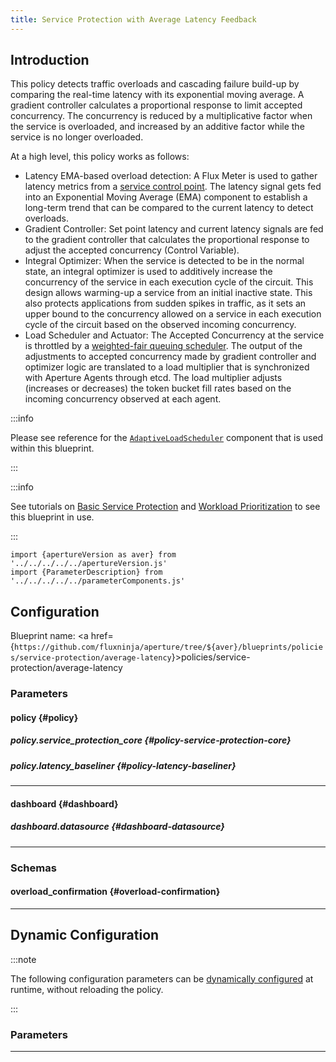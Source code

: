 ```yaml
---
title: Service Protection with Average Latency Feedback
---
```


## Introduction

This policy detects traffic overloads and cascading failure build-up by
comparing the real-time latency with its exponential moving average. A gradient
controller calculates a proportional response to limit accepted concurrency. The
concurrency is reduced by a multiplicative factor when the service is
overloaded, and increased by an additive factor while the service is no longer
overloaded.

At a high level, this policy works as follows:

- Latency EMA-based overload detection: A Flux Meter is used to gather latency
  metrics from a [service control point](/concepts/flow-control/selector.md).
  The latency signal gets fed into an Exponential Moving Average (EMA) component
  to establish a long-term trend that can be compared to the current latency to
  detect overloads.
- Gradient Controller: Set point latency and current latency signals are fed to
  the gradient controller that calculates the proportional response to adjust
  the accepted concurrency (Control Variable).
- Integral Optimizer: When the service is detected to be in the normal state, an
  integral optimizer is used to additively increase the concurrency of the
  service in each execution cycle of the circuit. This design allows warming-up
  a service from an initial inactive state. This also protects applications from
  sudden spikes in traffic, as it sets an upper bound to the concurrency allowed
  on a service in each execution cycle of the circuit based on the observed
  incoming concurrency.
- Load Scheduler and Actuator: The Accepted Concurrency at the service is
  throttled by a
  [weighted-fair queuing scheduler](/concepts/flow-control/components/load-scheduler.md).
  The output of the adjustments to accepted concurrency made by gradient
  controller and optimizer logic are translated to a load multiplier that is
  synchronized with Aperture Agents through etcd. The load multiplier adjusts
  (increases or decreases) the token bucket fill rates based on the incoming
  concurrency observed at each agent.

:::info

Please see reference for the
[`AdaptiveLoadScheduler`](/reference/policies/spec.md#adaptive-load-scheduler)
component that is used within this blueprint.

:::

:::info

See tutorials on
[Basic Service Protection](/applying-policies/service-protection/basic-service-protection.md)
and
[Workload Prioritization](/applying-policies/service-protection/workload-prioritization.md)
to see this blueprint in use.

:::

<!-- Configuration Marker -->

```mdx-code-block
import {apertureVersion as aver} from '../../../../../apertureVersion.js'
import {ParameterDescription} from '../../../../../parameterComponents.js'
```

## Configuration

<!-- vale off -->

Blueprint name: <a
href={`https://github.com/fluxninja/aperture/tree/${aver}/blueprints/policies/service-protection/average-latency`}>policies/service-protection/average-latency</a>

<!-- vale on -->

### Parameters

<!-- vale off -->

#### policy {#policy}

<!-- vale on -->

<!-- vale off -->

<a id="policy-policy-name"></a>

<ParameterDescription
    name='policy.policy_name'
    description='Name of the policy.'
    type='string'
    reference=''
    value='"__REQUIRED_FIELD__"'
/>

<!-- vale on -->

<!-- vale off -->

<a id="policy-components"></a>

<ParameterDescription
    name='policy.components'
    description='List of additional circuit components.'
    type='Array of Object (aperture.spec.v1.Component)'
    reference='../../../spec#component'
    value='[]'
/>

<!-- vale on -->

<!-- vale off -->

<a id="policy-resources"></a>

<ParameterDescription
    name='policy.resources'
    description='Additional resources.'
    type='Object (aperture.spec.v1.Resources)'
    reference='../../../spec#resources'
    value='{"flow_control": {"classifiers": []}}'
/>

<!-- vale on -->

<!-- vale off -->

<a id="policy-evaluation-interval"></a>

<ParameterDescription
    name='policy.evaluation_interval'
    description='The interval between successive evaluations of the Circuit.'
    type='string'
    reference=''
    value='"1s"'
/>

<!-- vale on -->

<!-- vale off -->

##### policy.service_protection_core {#policy-service-protection-core}

<!-- vale on -->

<!-- vale off -->

<a id="policy-service-protection-core-overload-confirmations"></a>

<ParameterDescription
    name='policy.service_protection_core.overload_confirmations'
    description='List of overload confirmation criteria. Load scheduler can throttle flows when all of the specified overload confirmation criteria are met.'
    type='Array of Object (overload_confirmation)'
    reference='#overload-confirmation'
    value='[{"operator": "__REQUIRED_FIELD__", "query_string": "__REQUIRED_FIELD__", "threshold": "__REQUIRED_FIELD__"}]'
/>

<!-- vale on -->

<!-- vale off -->

<a id="policy-service-protection-core-adaptive-load-scheduler"></a>

<ParameterDescription
    name='policy.service_protection_core.adaptive_load_scheduler'
    description='Parameters for Adaptive Load Scheduler.'
    type='Object (aperture.spec.v1.AdaptiveLoadSchedulerParameters)'
    reference='../../../spec#adaptive-load-scheduler-parameters'
    value='{"alerter": {"alert_name": "Load Throttling Event"}, "gradient": {"max_gradient": 1, "min_gradient": 0.1, "slope": -1}, "load_multiplier_linear_increment": 0.0025, "load_scheduler": {"selectors": [{"control_point": "__REQUIRED_FIELD__", "service": "__REQUIRED_FIELD__"}]}, "max_load_multiplier": 2}'
/>

<!-- vale on -->

<!-- vale off -->

<a id="policy-service-protection-core-dry-run"></a>

<ParameterDescription
    name='policy.service_protection_core.dry_run'
    description='Default configuration for setting dry run mode on Load Scheduler. In dry run mode, the Load Scheduler acts as a passthrough and does not throttle flows. This config can be updated at runtime without restarting the policy.'
    type='Boolean'
    reference=''
    value='false'
/>

<!-- vale on -->

<!-- vale off -->

##### policy.latency_baseliner {#policy-latency-baseliner}

<!-- vale on -->

<!-- vale off -->

<a id="policy-latency-baseliner-flux-meter"></a>

<ParameterDescription
    name='policy.latency_baseliner.flux_meter'
    description='Flux Meter defines the scope of latency measurements.'
    type='Object (aperture.spec.v1.FluxMeter)'
    reference='../../../spec#flux-meter'
    value='{"selectors": [{"control_point": "__REQUIRED_FIELD__", "service": "__REQUIRED_FIELD__"}]}'
/>

<!-- vale on -->

<!-- vale off -->

<a id="policy-latency-baseliner-ema"></a>

<ParameterDescription
    name='policy.latency_baseliner.ema'
    description='EMA parameters.'
    type='Object (aperture.spec.v1.EMAParameters)'
    reference='../../../spec#e-m-a-parameters'
    value='{"correction_factor_on_max_envelope_violation": 0.95, "ema_window": "1500s", "warmup_window": "60s"}'
/>

<!-- vale on -->

<!-- vale off -->

<a id="policy-latency-baseliner-latency-tolerance-multiplier"></a>

<ParameterDescription
    name='policy.latency_baseliner.latency_tolerance_multiplier'
    description='Tolerance factor beyond which the service is considered to be in overloaded state. E.g. if EMA of latency is 50ms and if Tolerance is 1.1, then service is considered to be in overloaded state if current latency is more than 55ms.'
    type='Number (double)'
    reference=''
    value='1.1'
/>

<!-- vale on -->

<!-- vale off -->

<a id="policy-latency-baseliner-latency-ema-limit-multiplier"></a>

<ParameterDescription
    name='policy.latency_baseliner.latency_ema_limit_multiplier'
    description='Current latency value is multiplied with this factor to calculate maximum envelope of Latency EMA.'
    type='Number (double)'
    reference=''
    value='2'
/>

<!-- vale on -->

---

<!-- vale off -->

#### dashboard {#dashboard}

<!-- vale on -->

<!-- vale off -->

<a id="dashboard-refresh-interval"></a>

<ParameterDescription
    name='dashboard.refresh_interval'
    description='Refresh interval for dashboard panels.'
    type='string'
    reference=''
    value='"5s"'
/>

<!-- vale on -->

<!-- vale off -->

<a id="dashboard-time-from"></a>

<ParameterDescription
    name='dashboard.time_from'
    description='From time of dashboard.'
    type='string'
    reference=''
    value='"now-15m"'
/>

<!-- vale on -->

<!-- vale off -->

<a id="dashboard-time-to"></a>

<ParameterDescription
    name='dashboard.time_to'
    description='To time of dashboard.'
    type='string'
    reference=''
    value='"now"'
/>

<!-- vale on -->

<!-- vale off -->

##### dashboard.datasource {#dashboard-datasource}

<!-- vale on -->

<!-- vale off -->

<a id="dashboard-datasource-name"></a>

<ParameterDescription
    name='dashboard.datasource.name'
    description='Datasource name.'
    type='string'
    reference=''
    value='"$datasource"'
/>

<!-- vale on -->

<!-- vale off -->

<a id="dashboard-datasource-filter-regex"></a>

<ParameterDescription
    name='dashboard.datasource.filter_regex'
    description='Datasource filter regex.'
    type='string'
    reference=''
    value='""'
/>

<!-- vale on -->

---

### Schemas

<!-- vale off -->

#### overload_confirmation {#overload-confirmation}

<!-- vale on -->

<!-- vale off -->

<a id="overload-confirmation-query-string"></a>

<ParameterDescription
    name='query_string'
    description='The Prometheus query to be run. Must return a scalar or a vector with a single element.'
    type='string'
    reference=''
    value='"__REQUIRED_FIELD__"'
/>

<!-- vale on -->

<!-- vale off -->

<a id="overload-confirmation-threshold"></a>

<ParameterDescription
    name='threshold'
    description='The threshold for the overload confirmation criteria.'
    type='Number (double)'
    reference=''
    value='"__REQUIRED_FIELD__"'
/>

<!-- vale on -->

<!-- vale off -->

<a id="overload-confirmation-operator"></a>

<ParameterDescription
    name='operator'
    description='The operator for the overload confirmation criteria. oneof: `gt | lt | gte | lte | eq | neq`'
    type='string'
    reference=''
    value='"__REQUIRED_FIELD__"'
/>

<!-- vale on -->

---

## Dynamic Configuration

:::note

The following configuration parameters can be
[dynamically configured](/reference/aperturectl/apply/dynamic-config/dynamic-config.md)
at runtime, without reloading the policy.

:::

### Parameters

<!-- vale off -->

<a id="load-scheduler"></a>

<ParameterDescription
    name='load_scheduler'
    description='Default configuration for load scheduler that can be updated at the runtime without shutting down the policy.'
    type='Object (aperture.spec.v1.LoadSchedulerDynamicConfig)'
    reference='../../../spec#load-scheduler-dynamic-config'
    value='"__REQUIRED_FIELD__"'
/>

<!-- vale on -->

---
